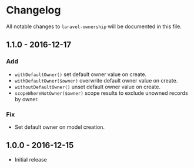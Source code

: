 # Changelog

All notable changes to `laravel-ownership` will be documented in this file.

## 1.1.0 - 2016-12-17

### Add

- `withDefaultOwner()` set default owner value on create.
- `withDefaultOwner($owner)` overwrite default owner value on create.
- `withoutDefaultOwner()` unset default owner value on create.
- `scopeWhereNotOwner($owner)` scope results to exclude unowned records by owner. 

### Fix

- Set default owner on model creation.

## 1.0.0 - 2016-12-15

- Initial release
